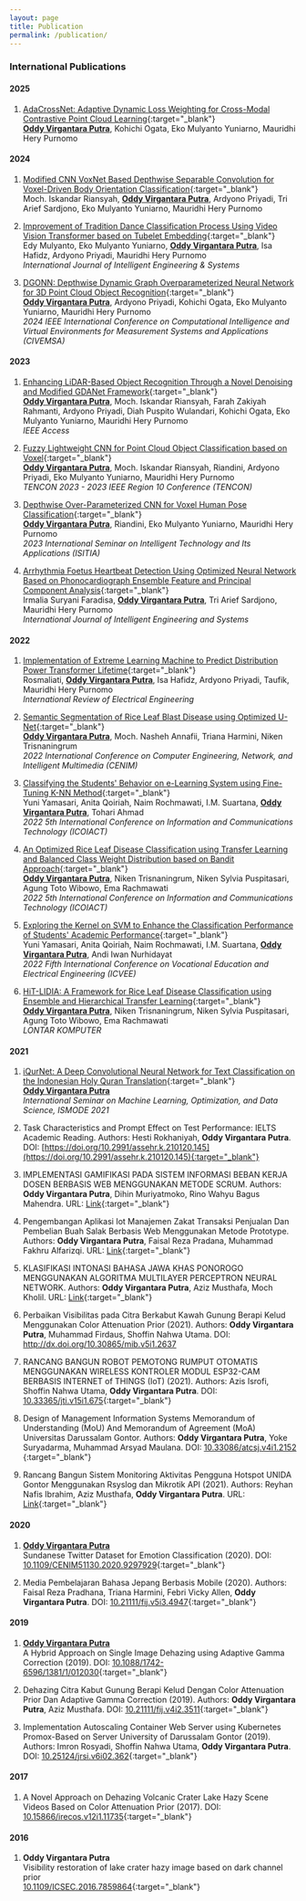 ```yaml
---
layout: page
title: Publication
permalink: /publication/
---
```

### International Publications ###
#### 2025 ####
1. [AdaCrossNet: Adaptive Dynamic Loss Weighting for Cross-Modal Contrastive Point Cloud Learning](https://doi.org/10.22266/ijies2025.0229.11){:target="_blank"}\
**<u>Oddy Virgantara Putra</u>**, Kohichi Ogata, Eko Mulyanto Yuniarno, Mauridhi Hery Purnomo

#### 2024 ####
1. [Modified CNN VoxNet Based Depthwise Separable Convolution for Voxel-Driven Body Orientation Classification](https://doi.org/10.1109/IST63414.2024.10759165){:target="_blank"}\
Moch. Iskandar Riansyah, **<u>Oddy Virgantara Putra</u>**, Ardyono Priyadi, Tri Arief Sardjono, Eko Mulyanto Yuniarno, Mauridhi Hery Purnomo

1. [Improvement of Tradition Dance Classification Process Using Video Vision Transformer based on Tubelet Embedding](https://doi.org/10.22266/ijies2024.0831.41){:target="_blank"}\
Edy Mulyanto, Eko Mulyanto Yuniarno, **<u>Oddy Virgantara Putra</u>**, Isa Hafidz, Ardyono Priyadi, Mauridhi Hery Purnomo\
<em>International Journal of Intelligent Engineering & Systems</em>

1. [DGONN: Depthwise Dynamic Graph Overparameterized Neural Network for 3D Point Cloud Object Recognition](https://doi.org/10.1109/CIVEMSA58715.2024.10586619){:target="_blank"}\
**<u>Oddy Virgantara Putra</u>**, Ardyono Priyadi, Kohichi Ogata, Eko Mulyanto Yuniarno, Mauridhi Hery Purnomo\
<em>2024 IEEE International Conference on Computational Intelligence and Virtual Environments for Measurement Systems and Applications (CIVEMSA)</em>


#### 2023 ####
1. [Enhancing LiDAR-Based Object Recognition Through a Novel Denoising and Modified GDANet Framework](https://doi.org/10.1109/ACCESS.2023.3347033){:target="_blank"}\
**<u>Oddy Virgantara Putra</u>**, Moch. Iskandar Riansyah, Farah Zakiyah Rahmanti, Ardyono Priyadi, Diah Puspito Wulandari, Kohichi Ogata, Eko Mulyanto Yuniarno, Mauridhi Hery Purnomo\
<em>IEEE Access</em>

1. [Fuzzy Lightweight CNN for Point Cloud Object Classification based on Voxel](https://doi.org/10.1109/TENCON58879.2023.10322519){:target="_blank"}\
**<u>Oddy Virgantara Putra</u>**, Moch. Iskandar Riansyah, Riandini, Ardyono Priyadi, Eko Mulyanto Yuniarno, Mauridhi Hery Purnomo\
<em>TENCON 2023 - 2023 IEEE Region 10 Conference (TENCON)</em>

1. [Depthwise Over-Parameterized CNN for Voxel Human Pose Classification](https://doi.org/10.1109/ISITIA59021.2023.10221054){:target="_blank"}\
**<u>Oddy Virgantara Putra</u>**, Riandini, Eko Mulyanto Yuniarno, Mauridhi Hery Purnomo\
<em>2023 International Seminar on Intelligent Technology and Its Applications (ISITIA)</em>

1. [Arrhythmia Foetus Heartbeat Detection Using Optimized Neural Network Based on Phonocardiograph Ensemble Feature and Principal Component Analysis](https://doi.org/10.22266/ijies2023.0228.48){:target="_blank"}\
Irmalia Suryani Faradisa, **<u>Oddy Virgantara Putra</u>**, Tri Arief Sardjono, Mauridhi Hery Purnomo\
<em>International Journal of Intelligent Engineering and Systems</em>

#### 2022 ####
1. [Implementation of Extreme Learning Machine to Predict Distribution Power Transformer Lifetime](https://doi.org/10.15866/iree.v17i5.22021){:target="_blank"}\
Rosmaliati, **<u>Oddy Virgantara Putra</u>**, Isa Hafidz, Ardyono Priyadi, Taufik, Mauridhi Hery Purnomo\
<em>International Review of Electrical Engineering</em>

1. [Semantic Segmentation of Rice Leaf Blast Disease using Optimized U-Net](https://doi.org/10.1109/CENIM56801.2022.10037550){:target="_blank"}\
**<u>Oddy Virgantara Putra</u>**, Moch. Nasheh Annafii, Triana Harmini, Niken Trisnaningrum\
<em>2022 International Conference on Computer Engineering, Network, and Intelligent Multimedia (CENIM)</em>

1. [Classifying the Students' Behavior on e-Learning System using Fine-Tuning K-NN Method](https://doi.org/10.1109/ICOIACT55506.2022.9972117){:target="_blank"}\
Yuni Yamasari, Anita Qoiriah, Naim Rochmawati, I.M. Suartana, **<u>Oddy Virgantara Putra</u>**, Tohari Ahmad\
<em>2022 5th International Conference on Information and Communications Technology (ICOIACT)</em>

1. [An Optimized Rice Leaf Disease Classification using Transfer Learning and Balanced Class Weight Distribution based on Bandit Approach](https://doi.org/10.1109/ICOIACT55506.2022.9971878){:target="_blank"}\
**<u>Oddy Virgantara Putra</u>**, Niken Trisnaningrum, Niken Sylvia Puspitasari, Agung Toto Wibowo, Ema Rachmawati\
<em>2022 5th International Conference on Information and Communications Technology (ICOIACT)</em>

1. [Exploring the Kernel on SVM to Enhance the Classification Performance of Students' Academic Performance](https://doi.org/10.1109/ICVEE57061.2022.9930405){:target="_blank"}\
Yuni Yamasari, Anita Qoiriah, Naim Rochmawati, I.M. Suartana, **<u>Oddy Virgantara Putra</u>**, Andi Iwan Nurhidayat\
<em>2022 Fifth International Conference on Vocational Education and Electrical Engineering (ICVEE)</em>

1. [HiT-LIDIA: A Framework for Rice Leaf Disease Classification using Ensemble and Hierarchical Transfer Learning](http://dx.doi.org/10.24843/LKJITI.2022.v13.i03.p06){:target="_blank"}\
**<u>Oddy Virgantara Putra</u>**, Niken Trisnaningrum, Niken Sylvia Puspitasari, Agung Toto Wibowo, Ema Rachmawati\
<em>LONTAR KOMPUTER</em>

#### 2021 ####
1. [iQurNet: A Deep Convolutional Neural Network for Text Classification on the Indonesian Holy Quran Translation](https://doi.org/10.1109/ISMODE53584.2022.9743132){:target="_blank"}\
**<u>Oddy Virgantara Putra</u>**\
<em>International Seminar on Machine Learning, Optimization, and Data Science, ISMODE 2021</em>

1. Task Characteristics and Prompt Effect on Test Performance: IELTS Academic Reading. Authors: Hesti Rokhaniyah, **Oddy Virgantara Putra**. DOI: [https://doi.org/10.2991/assehr.k.210120.145](https://doi.org/10.2991/assehr.k.210120.145){:target="_blank"}

1. IMPLEMENTASI GAMIFIKASI PADA SISTEM INFORMASI BEBAN KERJA DOSEN BERBASIS WEB MENGGUNAKAN METODE SCRUM. Authors: **Oddy Virgantara Putra**, Dihin Muriyatmoko, Rino Wahyu Bagus Mahendra. URL: [Link](http://prosiding.rcipublisher.org/index.php/prosiding/article/view/154){:target="_blank"}

1. Pengembangan Aplikasi Iot Manajemen Zakat Transaksi Penjualan Dan Pembelian Buah Salak Berbasis Web Menggunakan Metode Prototype. Authors: **Oddy Virgantara Putra**, Faisal Reza Pradana, Muhammad Fakhru Alfarizqi. URL: [Link](https://journal.akprind.ac.id/index.php/prosidingsnast/article/view/3372){:target="_blank"}

1. KLASIFIKASI INTONASI BAHASA JAWA KHAS PONOROGO MENGGUNAKAN ALGORITMA MULTILAYER PERCEPTRON NEURAL NETWORK. Authors: **Oddy Virgantara Putra**, Aziz Musthafa, Moch Kholil. URL: [Link](http://prosiding.rcipublisher.org/index.php/prosiding/article/view/175){:target="_blank"}

1. Perbaikan Visibilitas pada Citra Berkabut Kawah Gunung Berapi Kelud Menggunakan Color Attenuation Prior (2021). Authors: **Oddy Virgantara Putra**, Muhammad Firdaus, Shoffin Nahwa Utama. DOI: http://dx.doi.org/10.30865/mib.v5i1.2637
1. RANCANG BANGUN ROBOT PEMOTONG RUMPUT OTOMATIS MENGGUNAKAN WIRELESS KONTROLER MODUL ESP32-CAM BERBASIS INTERNET of THINGS (IoT) (2021). Authors: Azis Isrofi, Shoffin Nahwa Utama, **Oddy Virgantara Putra**. DOI: [10.33365/jti.v15i1.675](https://doi.org/10.33365/jti.v15i1.675){:target="_blank"}

1. Design of Management Information Systems Memorandum of Understanding (MoU) And Memorandum of Agreement (MoA) Universitas Darussalam Gontor. Authors: **Oddy Virgantara Putra**, Yoke Suryadarma, Muhammad Arsyad Maulana. DOI: [10.33086/atcsj.v4i1.2152 ](https://doi.org/10.33086/atcsj.v4i1.2152){:target="_blank"}

1. Rancang Bangun Sistem Monitoring Aktivitas Pengguna Hotspot UNIDA Gontor Menggunakan Rsyslog dan Mikrotik API (2021). Authors: Reyhan Nafis Ibrahim, Aziz Musthafa, **Oddy Virgantara Putra**. URL: [Link](https://ejournal.stmik-sumedang.ac.id/index.php/infomans/article/view/208){:target="_blank"}

#### 2020 ####
1. **<u>Oddy Virgantara Putra</u>**\
Sundanese Twitter Dataset for Emotion Classification (2020). DOI: [10.1109/CENIM51130.2020.9297929](http://dx.doi.org/10.1109/CENIM51130.2020.9297929){:target="_blank"}

1. Media Pembelajaran Bahasa Jepang Berbasis Mobile (2020). Authors: Faisal Reza Pradhana, Triana Harmini, Febri Vicky Allen, **Oddy Virgantara Putra**. DOI: [10.21111/fij.v5i3.4947](http://dx.doi.org/10.21111/fij.v5i3.4947){:target="_blank"}

#### 2019 ####
1. **<u>Oddy Virgantara Putra</u>**\
A Hybrid Approach on Single Image Dehazing using Adaptive Gamma Correction (2019). DOI: [10.1088/1742-6596/1381/1/012030](http://dx.doi.org/10.1088/1742-6596/1381/1/012030){:target="_blank"}

1. Dehazing Citra Kabut Gunung Berapi Kelud Dengan Color Attenuation Prior Dan Adaptive Gamma Correction (2019). Authors: **Oddy Virgantara Putra**, Aziz Musthafa. DOI: [10.21111/fij.v4i2.3511](http://dx.doi.org/10.21111/fij.v4i2.3511){:target="_blank"}

1. Implementation Autoscaling Container Web Server using Kubernetes Promox-Based on Server University of Darussalam Gontor (2019). Authors: Imron Rosyadi, Shoffin Nahwa Utama, **Oddy Virgantara Putra**. DOI: [10.25124/jrsi.v6i02.362](http://dx.doi.org/10.25124/jrsi.v6i02.362){:target="_blank"}

#### 2017 #### 
1. A Novel Approach on Dehazing Volcanic Crater Lake Hazy Scene Videos Based on Color Attenuation Prior (2017). DOI: [10.15866/irecos.v12i1.11735](http://dx.doi.org/10.15866/irecos.v12i1.11735){:target="_blank"}

#### 2016 ####
1. **Oddy Virgantara Putra**\
Visibility restoration of lake crater hazy image based on dark channel prior\
[10.1109/ICSEC.2016.7859864](http://dx.doi.org/10.1109/ICSEC.2016.7859864){:target="_blank"}
